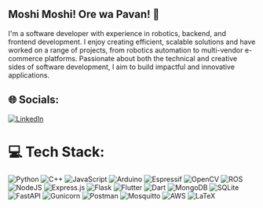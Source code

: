 ## Moshi Moshi! Ore wa Pavan! 👋

I'm a software developer with experience in robotics, backend, and frontend development. I enjoy creating efficient, scalable solutions and have worked on a range of projects, from robotics automation to multi-vendor e-commerce platforms. Passionate about both the technical and creative sides of software development, I aim to build impactful and innovative applications.
<!--
**PavanSandaka/PavanSandaka** is a ✨ _special_ ✨ repository because its `README.md` (this file) appears on your GitHub profile.

Here are some ideas to get you started:

- 🔭 I’m currently working on ...
- 🌱 I’m currently learning ...
- 👯 I’m looking to collaborate on ...
- 🤔 I’m looking for help with ...
- 💬 Ask me about ...
- 📫 How to reach me: ...
- 😄 Pronouns: ...
- ⚡ Fun fact: ...
-->


## 🌐 Socials:
[![LinkedIn](https://img.shields.io/badge/LinkedIn-%230077B5.svg?logo=linkedin&logoColor=white)](https://linkedin.com/in/pavansandaka) 

# 💻 Tech Stack:
![Python](https://img.shields.io/badge/python-3670A0?style=flat&logo=python&logoColor=ffdd54) ![C++](https://img.shields.io/badge/c++-%2300599C.svg?style=flat&logo=c%2B%2B&logoColor=white) ![JavaScript](https://img.shields.io/badge/javascript-%23323330.svg?style=flat&logo=javascript&logoColor=%23F7DF1E) ![Arduino](https://img.shields.io/badge/-Arduino-00979D?style=flat&logo=Arduino&logoColor=white)  ![Espressif](https://img.shields.io/badge/espressif-E7352C.svg?style=flat&logo=espressif&logoColor=white) ![OpenCV](https://img.shields.io/badge/opencv-%23white.svg?style=flat&logo=opencv&logoColor=white) ![ROS](https://img.shields.io/badge/ros-%230A0FF9.svg?style=flat&logo=ros&logoColor=white) ![NodeJS](https://img.shields.io/badge/node.js-6DA55F?style=flat&logo=node.js&logoColor=white) ![Express.js](https://img.shields.io/badge/express.js-%23404d59.svg?style=flat&logo=express&logoColor=%2361DAFB) ![Flask](https://img.shields.io/badge/flask-%23000.svg?style=flat&logo=flask&logoColor=white) ![Flutter](https://img.shields.io/badge/Flutter-%2302569B.svg?style=flat&logo=Flutter&logoColor=white) ![Dart](https://img.shields.io/badge/dart-%230175C2.svg?style=flat&logo=dart&logoColor=white) 
![MongoDB](https://img.shields.io/badge/MongoDB-%234ea94b.svg?style=flat&logo=mongodb&logoColor=white) ![SQLite](https://img.shields.io/badge/sqlite-%2307405e.svg?style=flat&logo=sqlite&logoColor=white) ![FastAPI](https://img.shields.io/badge/FastAPI-005571?style=flat&logo=fastapi)  ![Gunicorn](https://img.shields.io/badge/gunicorn-%298729.svg?style=flat&logo=gunicorn&logoColor=white) ![Postman](https://img.shields.io/badge/Postman-FF6C37?style=flat&logo=postman&logoColor=white) ![Mosquitto](https://img.shields.io/badge/mosquitto-%233C5280.svg?style=flat&logo=eclipsemosquitto&logoColor=white) ![AWS](https://img.shields.io/badge/AWS-%23FF9900.svg?style=flat&logo=amazon-aws&logoColor=white) ![LaTeX](https://img.shields.io/badge/latex-%23008080.svg?style=flat&logo=latex&logoColor=white)

<!-- Proudly created with GPRM ( https://gprm.itsvg.in ) -->
